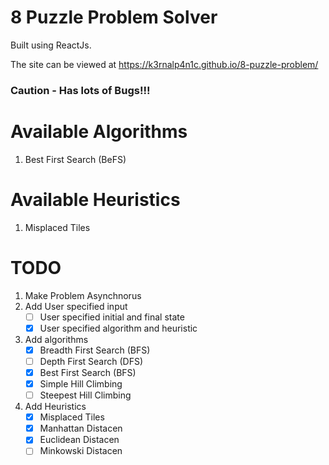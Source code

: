 # 8 Puzzle Problem Solver

Built using ReactJs.

The site can be viewed at https://k3rnalp4n1c.github.io/8-puzzle-problem/

### Caution - Has lots of Bugs!!!

# Available Algorithms

1. Best First Search (BeFS)

# Available Heuristics

1. Misplaced Tiles

# TODO

1. Make Problem Asynchnorus
2. Add User specified input
    - [ ] User specified initial and final state
    - [x] User specified algorithm and heuristic
3. Add algorithms
    - [x] Breadth First Search (BFS)
    - [ ] Depth First Search (DFS)
    - [x] Best First Search (BFS) 
    - [x] Simple Hill Climbing
    - [ ] Steepest Hill Climbing
4. Add Heuristics
    - [x] Misplaced Tiles
    - [x] Manhattan Distacen
    - [x] Euclidean Distacen
    - [ ] Minkowski Distacen
